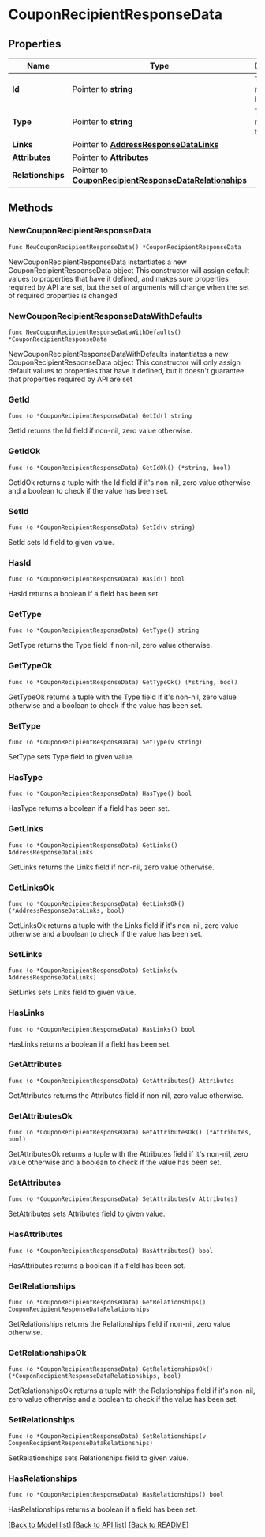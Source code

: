 # CouponRecipientResponseData

## Properties

Name | Type | Description | Notes
------------ | ------------- | ------------- | -------------
**Id** | Pointer to **string** | The resource&#39;s id | [optional] 
**Type** | Pointer to **string** | The resource&#39;s type | [optional] 
**Links** | Pointer to [**AddressResponseDataLinks**](AddressResponseDataLinks.md) |  | [optional] 
**Attributes** | Pointer to [**Attributes**](Attributes.md) |  | [optional] 
**Relationships** | Pointer to [**CouponRecipientResponseDataRelationships**](CouponRecipientResponseDataRelationships.md) |  | [optional] 

## Methods

### NewCouponRecipientResponseData

`func NewCouponRecipientResponseData() *CouponRecipientResponseData`

NewCouponRecipientResponseData instantiates a new CouponRecipientResponseData object
This constructor will assign default values to properties that have it defined,
and makes sure properties required by API are set, but the set of arguments
will change when the set of required properties is changed

### NewCouponRecipientResponseDataWithDefaults

`func NewCouponRecipientResponseDataWithDefaults() *CouponRecipientResponseData`

NewCouponRecipientResponseDataWithDefaults instantiates a new CouponRecipientResponseData object
This constructor will only assign default values to properties that have it defined,
but it doesn't guarantee that properties required by API are set

### GetId

`func (o *CouponRecipientResponseData) GetId() string`

GetId returns the Id field if non-nil, zero value otherwise.

### GetIdOk

`func (o *CouponRecipientResponseData) GetIdOk() (*string, bool)`

GetIdOk returns a tuple with the Id field if it's non-nil, zero value otherwise
and a boolean to check if the value has been set.

### SetId

`func (o *CouponRecipientResponseData) SetId(v string)`

SetId sets Id field to given value.

### HasId

`func (o *CouponRecipientResponseData) HasId() bool`

HasId returns a boolean if a field has been set.

### GetType

`func (o *CouponRecipientResponseData) GetType() string`

GetType returns the Type field if non-nil, zero value otherwise.

### GetTypeOk

`func (o *CouponRecipientResponseData) GetTypeOk() (*string, bool)`

GetTypeOk returns a tuple with the Type field if it's non-nil, zero value otherwise
and a boolean to check if the value has been set.

### SetType

`func (o *CouponRecipientResponseData) SetType(v string)`

SetType sets Type field to given value.

### HasType

`func (o *CouponRecipientResponseData) HasType() bool`

HasType returns a boolean if a field has been set.

### GetLinks

`func (o *CouponRecipientResponseData) GetLinks() AddressResponseDataLinks`

GetLinks returns the Links field if non-nil, zero value otherwise.

### GetLinksOk

`func (o *CouponRecipientResponseData) GetLinksOk() (*AddressResponseDataLinks, bool)`

GetLinksOk returns a tuple with the Links field if it's non-nil, zero value otherwise
and a boolean to check if the value has been set.

### SetLinks

`func (o *CouponRecipientResponseData) SetLinks(v AddressResponseDataLinks)`

SetLinks sets Links field to given value.

### HasLinks

`func (o *CouponRecipientResponseData) HasLinks() bool`

HasLinks returns a boolean if a field has been set.

### GetAttributes

`func (o *CouponRecipientResponseData) GetAttributes() Attributes`

GetAttributes returns the Attributes field if non-nil, zero value otherwise.

### GetAttributesOk

`func (o *CouponRecipientResponseData) GetAttributesOk() (*Attributes, bool)`

GetAttributesOk returns a tuple with the Attributes field if it's non-nil, zero value otherwise
and a boolean to check if the value has been set.

### SetAttributes

`func (o *CouponRecipientResponseData) SetAttributes(v Attributes)`

SetAttributes sets Attributes field to given value.

### HasAttributes

`func (o *CouponRecipientResponseData) HasAttributes() bool`

HasAttributes returns a boolean if a field has been set.

### GetRelationships

`func (o *CouponRecipientResponseData) GetRelationships() CouponRecipientResponseDataRelationships`

GetRelationships returns the Relationships field if non-nil, zero value otherwise.

### GetRelationshipsOk

`func (o *CouponRecipientResponseData) GetRelationshipsOk() (*CouponRecipientResponseDataRelationships, bool)`

GetRelationshipsOk returns a tuple with the Relationships field if it's non-nil, zero value otherwise
and a boolean to check if the value has been set.

### SetRelationships

`func (o *CouponRecipientResponseData) SetRelationships(v CouponRecipientResponseDataRelationships)`

SetRelationships sets Relationships field to given value.

### HasRelationships

`func (o *CouponRecipientResponseData) HasRelationships() bool`

HasRelationships returns a boolean if a field has been set.


[[Back to Model list]](../README.md#documentation-for-models) [[Back to API list]](../README.md#documentation-for-api-endpoints) [[Back to README]](../README.md)


